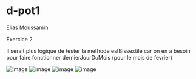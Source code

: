 # d-pot1
Elias Moussamih

Exercice 2

Il serait plus logique de tester la methode estBissextile car on en a besoin pour faire fonctionner dernierJourDuMois (pour le mois de fevrier)

![image](https://user-images.githubusercontent.com/128966201/230571745-a8bd16e4-f429-479f-ae62-196c18e8593d.png)
![image](https://user-images.githubusercontent.com/128966201/230571796-42b1f4d5-ba57-4197-bc58-d08ba75e1671.png)
![image](https://user-images.githubusercontent.com/128966201/230576418-b5f092ec-83ad-4d8c-acc9-59cde6d1e759.png)
![image](https://user-images.githubusercontent.com/128966201/230571876-f6bb802d-199e-4245-8693-d0b9dbea8d1c.png)

